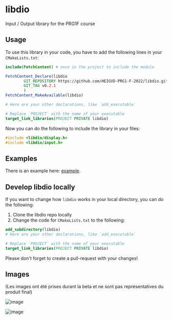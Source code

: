 # libdio

Input / Output library for the PRG1F course

## Usage

To use this library in your code, you have to add the following lines in your `CMakeLists.txt`:

```cmake
include(FetchContent) # once in the project to include the module

FetchContent_Declare(libdio
        GIT_REPOSITORY https://github.com/HEIGVD-PRG1-F-2022/libdio.git
        GIT_TAG v0.2.1
        )
FetchContent_MakeAvailable(libdio)

# Here are your other declarations, like `add_executable`

# Replace `PROJECT` with the name of your executable
target_link_libraries(PROJECT PRIVATE libdio)
```

Now you can do the following to include the library in your files:

```c++
#include <libdio/display.h>
#include <libdio/input.h>
```

## Examples

There is an example here: [example](example/main.cpp).

## Develop libdio locally

If you want to change how `libdio` works in your local directory, you can do the following:

1. Clone the libdio repo locally
2. Change the code for `CMakeLists.txt` to the following:

```cmake
add_subdirectory(libdio)
# Here are your other declarations, like `add_executable`

# Replace `PROJECT` with the name of your executable
target_link_libraries(PROJECT PRIVATE libdio)
```

Please don't forget to create a pull-request with your changes!

## Images

(Les images ont été prises durant la beta et ne sont pas représentatives du produit final)

![image](https://user-images.githubusercontent.com/46396184/202451747-80dc852e-b7df-4511-9a0b-6907789343b7.png)

![image](https://user-images.githubusercontent.com/46396184/202451486-d65ad651-b26e-4ddf-8b79-2c10e40fdb47.png)

